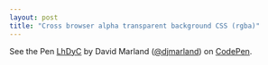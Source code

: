 ```yaml
---
layout: post
title: "Cross browser alpha transparent background CSS (rgba)"
---
```



<p data-height="522" data-theme-id="0" data-slug-hash="LhDyC" data-default-tab="result" data-user="djmarland" class='codepen'>See the Pen <a href='http://codepen.io/djmarland/pen/LhDyC/'>LhDyC</a> by David Marland (<a href='http://codepen.io/djmarland'>@djmarland</a>) on <a href='http://codepen.io'>CodePen</a>.</p>
<script async src="//codepen.io/assets/embed/ei.js"></script>